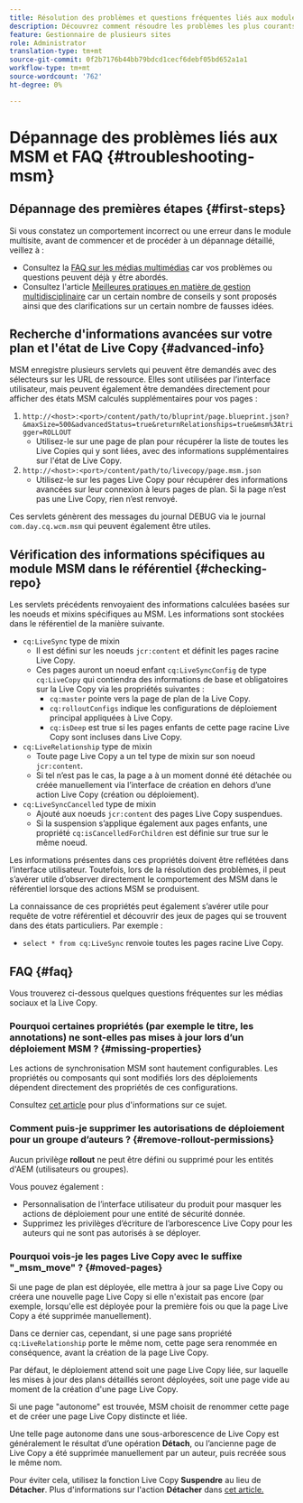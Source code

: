 ```yaml
---
title: Résolution des problèmes et questions fréquentes liés aux modules multimédias
description: Découvrez comment résoudre les problèmes les plus courants liés aux MSM et obtenir des réponses aux questions les plus courantes liées aux MSM.
feature: Gestionnaire de plusieurs sites
role: Administrator
translation-type: tm+mt
source-git-commit: 0f2b7176b44bb79bdcd1cecf6debf05bd652a1a1
workflow-type: tm+mt
source-wordcount: '762'
ht-degree: 0%

---
```



# Dépannage des problèmes liés aux MSM et FAQ {#troubleshooting-msm}

## Dépannage des premières étapes {#first-steps}

Si vous constatez un comportement incorrect ou une erreur dans le module multisite, avant de commencer et de procéder à un dépannage détaillé, veillez à :

* Consultez la [FAQ sur les médias multimédias](#faq) car vos problèmes ou questions peuvent déjà y être abordés.
* Consultez l&#39;article [Meilleures pratiques en matière de gestion multidisciplinaire](best-practices.md) car un certain nombre de conseils y sont proposés ainsi que des clarifications sur un certain nombre de fausses idées.

## Recherche d&#39;informations avancées sur votre plan et l&#39;état de Live Copy {#advanced-info}

MSM enregistre plusieurs servlets qui peuvent être demandés avec des sélecteurs sur les URL de ressource. Elles sont utilisées par l’interface utilisateur, mais peuvent également être demandées directement pour afficher des états MSM calculés supplémentaires pour vos pages :

1. `http://<host>:<port>/content/path/to/bluprint/page.blueprint.json?&maxSize=500&advancedStatus=true&returnRelationships=true&msm%3Atrigger=ROLLOUT`
   * Utilisez-le sur une page de plan pour récupérer la liste de toutes les Live Copies qui y sont liées, avec des informations supplémentaires sur l&#39;état de Live Copy.
1. `http://<host>:<port>/content/path/to/livecopy/page.msm.json`
   * Utilisez-le sur les pages Live Copy pour récupérer des informations avancées sur leur connexion à leurs pages de plan. Si la page n’est pas une Live Copy, rien n’est renvoyé.

Ces servlets génèrent des messages du journal DEBUG via le journal `com.day.cq.wcm.msm` qui peuvent également être utiles.

## Vérification des informations spécifiques au module MSM dans le référentiel {#checking-repo}

Les servlets précédents renvoyaient des informations calculées basées sur les noeuds et mixins spécifiques au MSM. Les informations sont stockées dans le référentiel de la manière suivante.

* `cq:LiveSync` type de mixin
   * Il est défini sur les noeuds `jcr:content` et définit les pages racine Live Copy.
   * Ces pages auront un noeud enfant `cq:LiveSyncConfig` de type `cq:LiveCopy` qui contiendra des informations de base et obligatoires sur la Live Copy via les propriétés suivantes :
      * `cq:master` pointe vers la page de plan de la Live Copy.
      * `cq:rolloutConfigs` indique les configurations de déploiement principal appliquées à Live Copy.
      * `cq:isDeep` est true si les pages enfants de cette page racine Live Copy sont incluses dans Live Copy.
* `cq:LiveRelationship` type de mixin
   * Toute page Live Copy a un tel type de mixin sur son noeud `jcr:content`.
   * Si tel n’est pas le cas, la page a à un moment donné été détachée ou créée manuellement via l’interface de création en dehors d’une action Live Copy (création ou déploiement).
* `cq:LiveSyncCancelled` type de mixin
   * Ajouté aux noeuds `jcr:content` des pages Live Copy suspendues.
   * Si la suspension s’applique également aux pages enfants, une propriété `cq:isCancelledForChildren` est définie sur true sur le même noeud.

Les informations présentes dans ces propriétés doivent être reflétées dans l’interface utilisateur. Toutefois, lors de la résolution des problèmes, il peut s’avérer utile d’observer directement le comportement des MSM dans le référentiel lorsque des actions MSM se produisent.

La connaissance de ces propriétés peut également s’avérer utile pour requête de votre référentiel et découvrir des jeux de pages qui se trouvent dans des états particuliers. Par exemple :

* `select * from cq:LiveSync` renvoie toutes les pages racine Live Copy.

## FAQ {#faq}

Vous trouverez ci-dessous quelques questions fréquentes sur les médias sociaux et la Live Copy.

### Pourquoi certaines propriétés (par exemple le titre, les annotations) ne sont-elles pas mises à jour lors d’un déploiement MSM ? {#missing-properties}

Les actions de synchronisation MSM sont hautement configurables. Les propriétés ou composants qui sont modifiés lors des déploiements dépendent directement des propriétés de ces configurations.

Consultez [cet article](best-practices.md) pour plus d&#39;informations sur ce sujet.

### Comment puis-je supprimer les autorisations de déploiement pour un groupe d’auteurs ? {#remove-rollout-permissions}

Aucun privilège **rollout** ne peut être défini ou supprimé pour les entités d&#39;AEM (utilisateurs ou groupes).

Vous pouvez également :

* Personnalisation de l’interface utilisateur du produit pour masquer les actions de déploiement pour une entité de sécurité donnée.
* Supprimez les privilèges d’écriture de l’arborescence Live Copy pour les auteurs qui ne sont pas autorisés à se déployer.

### Pourquoi vois-je les pages Live Copy avec le suffixe &quot;_msm_move&quot; ? {#moved-pages}

Si une page de plan est déployée, elle mettra à jour sa page Live Copy ou créera une nouvelle page Live Copy si elle n&#39;existait pas encore (par exemple, lorsqu&#39;elle est déployée pour la première fois ou que la page Live Copy a été supprimée manuellement).

Dans ce dernier cas, cependant, si une page sans propriété `cq:LiveRelationship` porte le même nom, cette page sera renommée en conséquence, avant la création de la page Live Copy.

Par défaut, le déploiement attend soit une page Live Copy liée, sur laquelle les mises à jour des plans détaillés seront déployées, soit une page vide au moment de la création d&#39;une page Live Copy.

Si une page &quot;autonome&quot; est trouvée, MSM choisit de renommer cette page et de créer une page Live Copy distincte et liée.

Une telle page autonome dans une sous-arborescence de Live Copy est généralement le résultat d’une opération **Détach**, ou l’ancienne page de Live Copy a été supprimée manuellement par un auteur, puis recréée sous le même nom.

Pour éviter cela, utilisez la fonction Live Copy **Suspendre** au lieu de **Détacher**. Plus d&#39;informations sur l&#39;action **Détacher** dans [cet article.](creating-live-copies.md)
